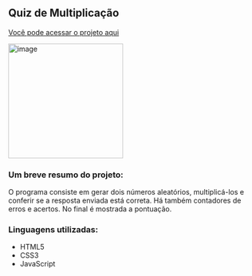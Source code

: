 ## Quiz de Multiplicação

<a href="https://raphaelmicucci.github.io/multiplication-quiz/">Você pode acessar o projeto aqui</a>

<img width="230" alt="image" src="https://github.com/raphaelmicucci/multiplication-quiz/assets/59942521/3cc2771e-1ee6-4993-9315-d87ae32d8536">

### Um breve resumo do projeto: 
O programa consiste em gerar dois números aleatórios, multiplicá-los e conferir se a resposta enviada está correta. Há também contadores de erros e acertos. No final é mostrada a pontuação.

### Linguagens utilizadas:
- HTML5
- CSS3
- JavaScript

